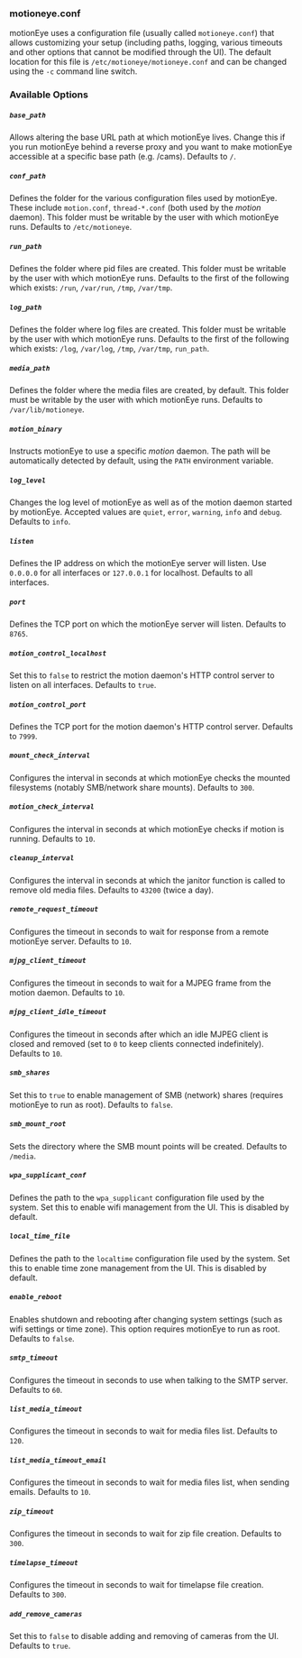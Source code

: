 ### motioneye.conf

motionEye uses a configuration file (usually called `motioneye.conf`) that allows customizing your setup (including paths, logging, various timeouts and other options that cannot be modified through the UI). The default location for this file is `/etc/motioneye/motioneye.conf` and can be changed using the `-c` command line switch.

### Available Options

##### `base_path`

Allows altering the base URL path at which motionEye lives. Change this if you run motionEye behind a reverse proxy and you want to make motionEye accessible at a specific base path (e.g. /cams). Defaults to `/`.

##### `conf_path`

Defines the folder for the various configuration files used by motionEye. These include `motion.conf`, `thread-*.conf` (both used by the *motion* daemon). This folder must be writable by the user with which motionEye runs. Defaults to `/etc/motioneye`.

##### `run_path`

Defines the folder where pid files are created. This folder must be writable by the user with which motionEye runs. Defaults to the first of the following which exists: `/run`, `/var/run`, `/tmp`, `/var/tmp`.

##### `log_path`

Defines the folder where log files are created. This folder must be writable by the user with which motionEye runs. Defaults to the first of the following which exists: `/log`, `/var/log`, `/tmp`, `/var/tmp`, `run_path`.

##### `media_path`

Defines the folder where the media files are created, by default. This folder must be writable by the user with which motionEye runs. Defaults to `/var/lib/motioneye`.

##### `motion_binary`

Instructs motionEye to use a specific *motion* daemon. The path will be automatically detected by default, using the `PATH` environment variable.

##### `log_level`

Changes the log level of motionEye as well as of the motion daemon started by motionEye. Accepted values are `quiet`, `error`, `warning`, `info` and `debug`. Defaults to `info`.

##### `listen`

Defines the IP address on which the motionEye server will listen. Use `0.0.0.0` for all interfaces or `127.0.0.1` for localhost. Defaults to all interfaces.

##### `port`

Defines the TCP port on which the motionEye server will listen. Defaults to `8765`.

##### `motion_control_localhost`

Set this to `false` to restrict the motion daemon's HTTP control server to listen on all interfaces. Defaults to `true`.

##### `motion_control_port`

Defines the TCP port for the motion daemon's HTTP control server. Defaults to `7999`.

##### `mount_check_interval`

Configures the interval in seconds at which motionEye checks the mounted filesystems (notably SMB/network share mounts). Defaults to `300`.

##### `motion_check_interval`

Configures the interval in seconds at which motionEye checks if motion is running. Defaults to `10`.

##### `cleanup_interval`

Configures the interval in seconds at which the janitor function is called to remove old media files. Defaults to `43200` (twice a day).

##### `remote_request_timeout`

Configures the timeout in seconds to wait for response from a remote motionEye server. Defaults to `10`.

##### `mjpg_client_timeout`

Configures the timeout in seconds to wait for a MJPEG frame from the motion daemon. Defaults to `10`.

##### `mjpg_client_idle_timeout`

Configures the timeout in seconds after which an idle MJPEG client is closed and removed (set to `0` to keep clients connected indefinitely). Defaults to `10`.

##### `smb_shares`

Set this to `true` to enable management of SMB (network) shares (requires motionEye to run as root). Defaults to `false`.

##### `smb_mount_root`

Sets the directory where the SMB mount points will be created. Defaults to `/media`.

##### `wpa_supplicant_conf`

Defines the path to the `wpa_supplicant` configuration file used by the system. Set this to enable wifi management from the UI. This is disabled by default.

##### `local_time_file`

Defines the path to the `localtime` configuration file used by the system. Set this to enable time zone management from the UI. This is disabled by default.

##### `enable_reboot`

Enables shutdown and rebooting after changing system settings (such as wifi settings or time zone). This option requires motionEye to run as root. Defaults to `false`.

##### `smtp_timeout`

Configures the timeout in seconds to use when talking to the SMTP server. Defaults to `60`.

##### `list_media_timeout`

Configures the timeout in seconds to wait for media files list. Defaults to `120`.

##### `list_media_timeout_email`

Configures the timeout in seconds to wait for media files list, when sending emails. Defaults to `10`.

##### `zip_timeout`

Configures the timeout in seconds to wait for zip file creation. Defaults to `300`.

##### `timelapse_timeout`

Configures the timeout in seconds to wait for timelapse file creation. Defaults to `300`.

##### `add_remove_cameras`

Set this to `false` to disable adding and removing of cameras from the UI. Defaults to `true`.
